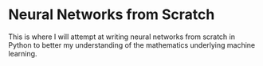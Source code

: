 # Neural Networks from Scratch

This is where I will attempt at writing neural networks from scratch in Python to better my understanding of the mathematics underlying machine learning.